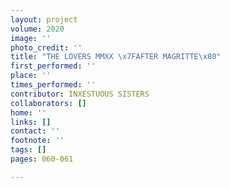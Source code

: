 ```yaml
---
layout: project
volume: 2020
image: ''
photo_credit: ''
title: "THE LOVERS MMXX \x7FAFTER MAGRITTE\x80"
first_performed: ''
place: ''
times_performed: ''
contributor: INXESTUOUS SISTERS
collaborators: []
home: ''
links: []
contact: ''
footnote: ''
tags: []
pages: 060-061

---
```




